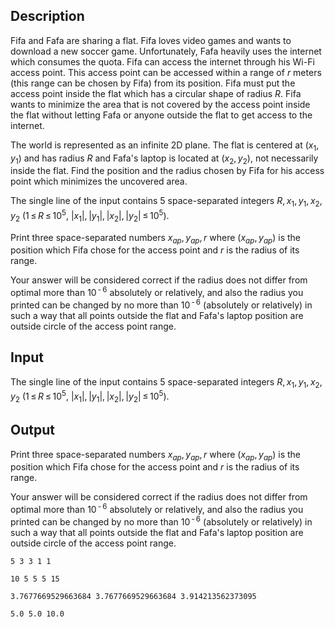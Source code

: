 ## Description

<div><p>Fifa and Fafa are sharing a flat. Fifa loves video games and wants to download a new soccer game. Unfortunately, Fafa heavily uses the internet which consumes the quota. Fifa can access the internet through his Wi-Fi access point. This access point can be accessed within a range of <span class="tex-span"><i>r</i></span> meters (this range can be chosen by Fifa) from its position. Fifa must put the access point inside the flat which has a circular shape of radius <span class="tex-span"><i>R</i></span>. Fifa wants to minimize the area that is not covered by the access point inside the flat without letting Fafa or anyone outside the flat to get access to the internet.</p><p>The world is represented as an infinite 2D plane. The flat is centered at <span class="tex-span">(<i>x</i><sub class="lower-index">1</sub>, <i>y</i><sub class="lower-index">1</sub>)</span> and has radius <span class="tex-span"><i>R</i></span> and Fafa's laptop is located at <span class="tex-span">(<i>x</i><sub class="lower-index">2</sub>, <i>y</i><sub class="lower-index">2</sub>)</span>, not necessarily inside the flat. Find the position and the radius chosen by Fifa for his access point which minimizes the uncovered area.</p></div><div class="input-specification"><p>The single line of the input contains 5 space-separated integers <span class="tex-span"><i>R</i>, <i>x</i><sub class="lower-index">1</sub>, <i>y</i><sub class="lower-index">1</sub>, <i>x</i><sub class="lower-index">2</sub>, <i>y</i><sub class="lower-index">2</sub></span> (<span class="tex-span">1 ≤ <i>R</i> ≤ 10<sup class="upper-index">5</sup></span>, <span class="tex-span">|<i>x</i><sub class="lower-index">1</sub>|, |<i>y</i><sub class="lower-index">1</sub>|, |<i>x</i><sub class="lower-index">2</sub>|, |<i>y</i><sub class="lower-index">2</sub>| ≤ 10<sup class="upper-index">5</sup></span>).</p></div><div class="output-specification"><p>Print three space-separated numbers <span class="tex-span"><i>x</i><sub class="lower-index"><i>ap</i></sub>, <i>y</i><sub class="lower-index"><i>ap</i></sub>, <i>r</i></span> where <span class="tex-span">(<i>x</i><sub class="lower-index"><i>ap</i></sub>, <i>y</i><sub class="lower-index"><i>ap</i></sub>)</span> is the position which Fifa chose for the access point and <span class="tex-span"><i>r</i></span> is the radius of its range. </p><p>Your answer will be considered correct if the radius does not differ from optimal more than <span class="tex-span">10<sup class="upper-index"> - 6</sup></span> absolutely or relatively, and also the radius you printed can be changed by no more than <span class="tex-span">10<sup class="upper-index"> - 6</sup></span> (absolutely or relatively) in such a way that all points outside the flat and Fafa's laptop position are outside circle of the access point range.</p></div>

## Input

<p>The single line of the input contains 5 space-separated integers <span class="tex-span"><i>R</i>, <i>x</i><sub class="lower-index">1</sub>, <i>y</i><sub class="lower-index">1</sub>, <i>x</i><sub class="lower-index">2</sub>, <i>y</i><sub class="lower-index">2</sub></span> (<span class="tex-span">1 ≤ <i>R</i> ≤ 10<sup class="upper-index">5</sup></span>, <span class="tex-span">|<i>x</i><sub class="lower-index">1</sub>|, |<i>y</i><sub class="lower-index">1</sub>|, |<i>x</i><sub class="lower-index">2</sub>|, |<i>y</i><sub class="lower-index">2</sub>| ≤ 10<sup class="upper-index">5</sup></span>).</p>

## Output

<p>Print three space-separated numbers <span class="tex-span"><i>x</i><sub class="lower-index"><i>ap</i></sub>, <i>y</i><sub class="lower-index"><i>ap</i></sub>, <i>r</i></span> where <span class="tex-span">(<i>x</i><sub class="lower-index"><i>ap</i></sub>, <i>y</i><sub class="lower-index"><i>ap</i></sub>)</span> is the position which Fifa chose for the access point and <span class="tex-span"><i>r</i></span> is the radius of its range. </p><p>Your answer will be considered correct if the radius does not differ from optimal more than <span class="tex-span">10<sup class="upper-index"> - 6</sup></span> absolutely or relatively, and also the radius you printed can be changed by no more than <span class="tex-span">10<sup class="upper-index"> - 6</sup></span> (absolutely or relatively) in such a way that all points outside the flat and Fafa's laptop position are outside circle of the access point range.</p>





```input1
5 3 3 1 1

```




```input2
10 5 5 5 15

```




```output1
3.7677669529663684 3.7677669529663684 3.914213562373095

```




```output2
5.0 5.0 10.0

```


